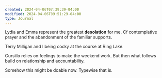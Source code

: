 ```yaml
---
created: 2024-04-06T07:39:39-04:00
modified: 2024-04-06T09:51:29-04:00
type: Journal
---
```


Lydia and Emma represent the greatest **desolation** for me. Cf contemplative prayer and the abandonment of the familiar supports. 

Terry Milligan and I being cocky at the course at Ring Lake.

Cursillo relies on feelings to make the weekend work. But then what follows build on relationship and accountability.

Somehow this might be doable now. Typewise  that is.
